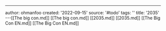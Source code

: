 ---
author: ohmanfoo
created: '2022-09-15'
source: '#todo'
tags: ''
title: '2035'
---[[The big con.md]]
[[The big con.md]]
[[2035.md]]
[[2035.md]]
[[The Big Con EN.md]]
[[The Big Con EN.md]]
